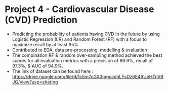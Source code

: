 # Project 4 - Cardiovascular Disease (CVD) Prediction 
- Predicting the probability of patients having CVD in the future by using Logistic Regression (LR) and Random Forest (RF) with a focus to maximize recall by at least 95%.
- Contributed to EDA, data pre-processing, modelling & evaluation
- The combination RF & random over-sampling method achieved the best scores for all evaluation metrics with a precision of 86.9%, recall of 97.3%, & AUC of 94.9%.
- The link of dataset can be found here : https://drive.google.com/file/d/1c5m7cGX3mgccehLFsDz6E49UeHTnVBJG/view?usp=sharing
